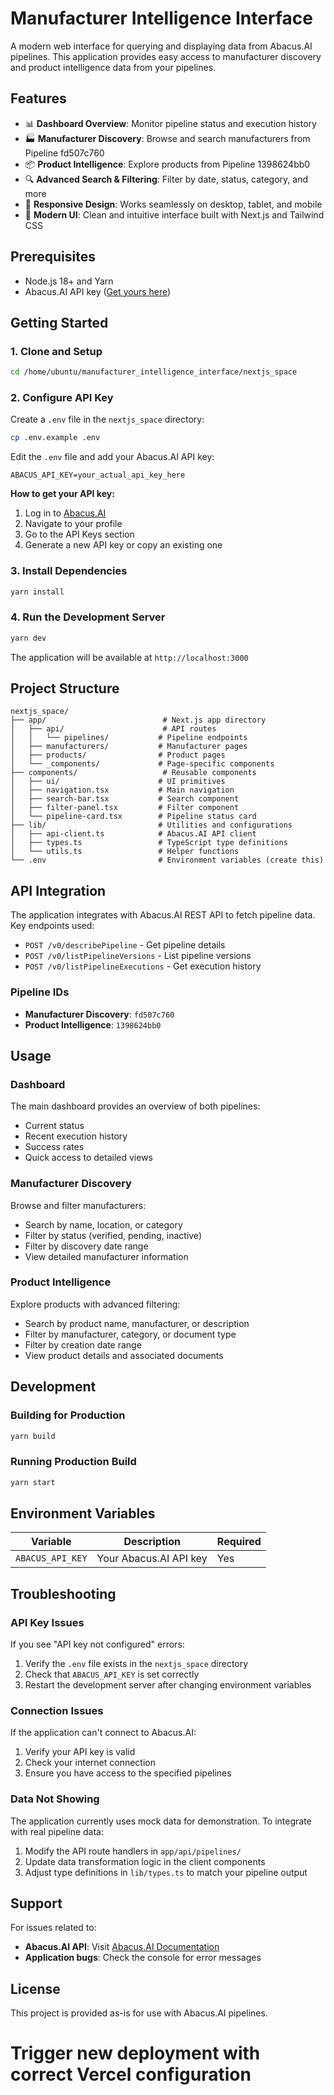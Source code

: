 
# Manufacturer Intelligence Interface

A modern web interface for querying and displaying data from Abacus.AI pipelines. This application provides easy access to manufacturer discovery and product intelligence data from your pipelines.

## Features

- 📊 **Dashboard Overview**: Monitor pipeline status and execution history
- 🏭 **Manufacturer Discovery**: Browse and search manufacturers from Pipeline fd507c760
- 📦 **Product Intelligence**: Explore products from Pipeline 1398624bb0
- 🔍 **Advanced Search & Filtering**: Filter by date, status, category, and more
- 📱 **Responsive Design**: Works seamlessly on desktop, tablet, and mobile
- 🎨 **Modern UI**: Clean and intuitive interface built with Next.js and Tailwind CSS

## Prerequisites

- Node.js 18+ and Yarn
- Abacus.AI API key ([Get yours here](https://abacus.ai/app/profile/apikey))

## Getting Started

### 1. Clone and Setup

```bash
cd /home/ubuntu/manufacturer_intelligence_interface/nextjs_space
```

### 2. Configure API Key

Create a `.env` file in the `nextjs_space` directory:

```bash
cp .env.example .env
```

Edit the `.env` file and add your Abacus.AI API key:

```env
ABACUS_API_KEY=your_actual_api_key_here
```

**How to get your API key:**
1. Log in to [Abacus.AI](https://abacus.ai)
2. Navigate to your profile
3. Go to the API Keys section
4. Generate a new API key or copy an existing one

### 3. Install Dependencies

```bash
yarn install
```

### 4. Run the Development Server

```bash
yarn dev
```

The application will be available at `http://localhost:3000`

## Project Structure

```
nextjs_space/
├── app/                          # Next.js app directory
│   ├── api/                      # API routes
│   │   └── pipelines/           # Pipeline endpoints
│   ├── manufacturers/           # Manufacturer pages
│   ├── products/                # Product pages
│   └── _components/             # Page-specific components
├── components/                   # Reusable components
│   ├── ui/                      # UI primitives
│   ├── navigation.tsx           # Main navigation
│   ├── search-bar.tsx           # Search component
│   ├── filter-panel.tsx         # Filter component
│   └── pipeline-card.tsx        # Pipeline status card
├── lib/                         # Utilities and configurations
│   ├── api-client.ts            # Abacus.AI API client
│   ├── types.ts                 # TypeScript type definitions
│   └── utils.ts                 # Helper functions
└── .env                         # Environment variables (create this)
```

## API Integration

The application integrates with Abacus.AI REST API to fetch pipeline data. Key endpoints used:

- `POST /v0/describePipeline` - Get pipeline details
- `POST /v0/listPipelineVersions` - List pipeline versions
- `POST /v0/listPipelineExecutions` - Get execution history

### Pipeline IDs

- **Manufacturer Discovery**: `fd507c760`
- **Product Intelligence**: `1398624bb0`

## Usage

### Dashboard

The main dashboard provides an overview of both pipelines:
- Current status
- Recent execution history
- Success rates
- Quick access to detailed views

### Manufacturer Discovery

Browse and filter manufacturers:
- Search by name, location, or category
- Filter by status (verified, pending, inactive)
- Filter by discovery date range
- View detailed manufacturer information

### Product Intelligence

Explore products with advanced filtering:
- Search by product name, manufacturer, or description
- Filter by manufacturer, category, or document type
- Filter by creation date range
- View product details and associated documents

## Development

### Building for Production

```bash
yarn build
```

### Running Production Build

```bash
yarn start
```

## Environment Variables

| Variable | Description | Required |
|----------|-------------|----------|
| `ABACUS_API_KEY` | Your Abacus.AI API key | Yes |

## Troubleshooting

### API Key Issues

If you see "API key not configured" errors:
1. Verify the `.env` file exists in the `nextjs_space` directory
2. Check that `ABACUS_API_KEY` is set correctly
3. Restart the development server after changing environment variables

### Connection Issues

If the application can't connect to Abacus.AI:
1. Verify your API key is valid
2. Check your internet connection
3. Ensure you have access to the specified pipelines

### Data Not Showing

The application currently uses mock data for demonstration. To integrate with real pipeline data:
1. Modify the API route handlers in `app/api/pipelines/`
2. Update data transformation logic in the client components
3. Adjust type definitions in `lib/types.ts` to match your pipeline output

## Support

For issues related to:
- **Abacus.AI API**: Visit [Abacus.AI Documentation](https://api.abacus.ai/documentation)
- **Application bugs**: Check the console for error messages

## License

This project is provided as-is for use with Abacus.AI pipelines.
# Trigger new deployment with correct Vercel configuration
